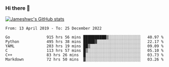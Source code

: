 ### Hi there 👋

[![Jameshwc's GitHub stats](https://github-readme-stats.vercel.app/api?username=jameshwc)](https://github.com/anuraghazra/github-readme-stats)

<!--START_SECTION:waka-->

```text
From: 13 April 2019 - To: 25 December 2022

Go                915 hrs 56 mins ██████████▒░░░░░░░░░░░░░░   40.97 %
Python            495 hrs 38 mins █████▓░░░░░░░░░░░░░░░░░░░   22.17 %
YAML              203 hrs 19 mins ██▒░░░░░░░░░░░░░░░░░░░░░░   09.09 %
C                 113 hrs 57 mins █▒░░░░░░░░░░░░░░░░░░░░░░░   05.10 %
C++               83 hrs 26 mins  █░░░░░░░░░░░░░░░░░░░░░░░░   03.73 %
Markdown          72 hrs 50 mins  ▓░░░░░░░░░░░░░░░░░░░░░░░░   03.26 %
```

<!--END_SECTION:waka-->